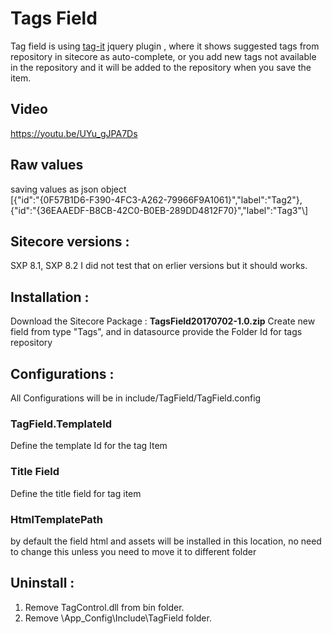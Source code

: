 # Tags Field
Tag field is using <a target='blank' href="https://github.com/aehlke/tag-it">tag-it</a> jquery plugin , where it shows suggested tags from repository in sitecore as auto-complete, or you add new tags not available in the repository and it will be added to the repository when you save the item.

<h2>Video</h2>
<a href="https://youtu.be/UYu_gJPA7Ds">https://youtu.be/UYu_gJPA7Ds</a>

<h2>Raw values</h2>
saving values as json object <br>
[{"id":"{0F57B1D6-F390-4FC3-A262-79966F9A1061}","label":"Tag2"},{"id":"{36EAAEDF-B8CB-42C0-B0EB-289DD4812F70}","label":"Tag3"\]

<h2> Sitecore versions :</h2>
SXP 8.1, SXP 8.2 I did not test that on erlier versions but it should works.

<h2> Installation :</h2>

Download the Sitecore Package : <b>TagsField20170702-1.0.zip</b>
Create new field from type "Tags", and in datasource provide the Folder Id for tags repository


<h2> Configurations : </h2>

All Configurations will be in include/TagField/TagField.config

<h3> TagField.TemplateId </h3>

Define the template Id for the tag Item

<setting name="TagField.TemplateId" value="{5AC7DEB1-15A5-46E1-B2E7-FC9C8DADEBFD}" />

<h3> Title Field </h3>

Define the title field for tag item
<setting name="TagField.TitleField" value="Title" />
      
<h3> HtmlTemplatePath </h3>
by default the field html and assets will be installed in this location, no need to change this unless you need to move it to different folder
<setting name="TagField.HTMLTemplatePath" value="sitecore\\shell\\Controls\\tag field\\template.html" />

<h2> Uninstall : </h2>

1) Remove TagControl.dll from bin folder.
2) Remove \App_Config\Include\TagField folder.

